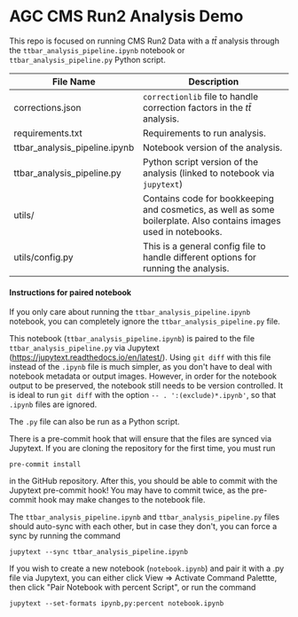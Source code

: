 # AGC CMS Run2 Analysis Demo

This repo is focused on running CMS Run2 Data with a $t\bar{t}$ analysis through the `ttbar_analysis_pipeline.ipynb` notebook or `ttbar_analysis_pipeline.py` Python script.

| File Name                     | Description                                                                                                                                     |
|-------------------------------|-------------------------------------------------------------------------------------------------------------------------------------------------|
| corrections.json              | `correctionlib` file to handle correction factors in the $t\bar{t}$ analysis.                                                                   |
| requirements.txt              | Requirements to run analysis.                                                                                                                   |
| ttbar_analysis_pipeline.ipynb | Notebook version of the analysis.                                                                                                               |
| ttbar_analysis_pipeline.py    | Python script version of the analysis (linked to notebook via `jupytext`)                                                                       |
| utils/                        | Contains code for bookkeeping and cosmetics, as well as some boilerplate. Also contains images used in notebooks.                               |
| utils/config.py               | This is a general config file to handle different options for running the analysis.                               |

#### Instructions for paired notebook

If you only care about running the `ttbar_analysis_pipeline.ipynb` notebook, you can completely ignore the `ttbar_analysis_pipeline.py` file.

This notebook (`ttbar_analysis_pipeline.ipynb`) is paired to the file `ttbar_analysis_pipeline.py` via Jupytext (https://jupytext.readthedocs.io/en/latest/). Using `git diff` with this file instead of the `.ipynb` file is much simpler, as you don't have to deal with notebook metadata or output images. However, in order for the notebook output to be preserved, the notebook still needs to be version controlled. It is ideal to run `git diff` with the option `-- . ':(exclude)*.ipynb'`, so that `.ipynb` files are ignored. 

The `.py` file can also be run as a Python script.

There is a pre-commit hook that will ensure that the files are synced via Jupytext. If you are cloning the repository for the first time, you must run
```
pre-commit install
```
in the GitHub repository. After this, you should be able to commit with the Jupytext pre-commit hook! You may have to commit twice, as the pre-commit hook may make changes to the notebook file.

The `ttbar_analysis_pipeline.ipynb` and `ttbar_analysis_pipeline.py` files should auto-sync with each other, but in case they don't, you can force a sync by running the command
```
jupytext --sync ttbar_analysis_pipeline.ipynb
```

If you wish to create a new notebook (`notebook.ipynb`) and pair it with a .py file via Jupytext, you can either click View &rArr; Activate Command Palettte, then click "Pair Notebook with percent Script", or run the command
```
jupytext --set-formats ipynb,py:percent notebook.ipynb
```